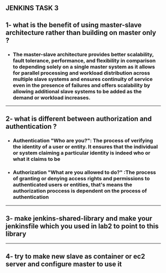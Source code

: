 ## **JENKINS TASK 3**

## **1- what is the benefit of using master-slave architecture rather than building on master only ?**

- ### The master-slave architecture provides better scalability, fault tolerance, performance, and flexibility in comparison to depending solely on a single master system as it allows for parallel processing and workload distribution across multiple slave systems and ensures continuity of service even in the presence of failures and offers scalability by allowing additional slave systems to be added as the demand or workload increases.


-----

## **2- what is different between authorization and authentication ?**

- ### Authentication "Who are you?": The process of verifying the identity of a user or entity. It ensures that the individual or system claiming a particular identity is indeed who or what it claims to be

- ### Authorization "What are you allowed to do?" :The process of granting or denying access rights and permissions to authenticated users or entities, that's means the authorization proccess is dependent on the process of authentication

-----

## **3- make jenkins-shared-library and make your jenkinsfile which you used in lab2 to point to this library**

-----

## **4- try to make new slave as container or ec2 server and configure master to use it**
